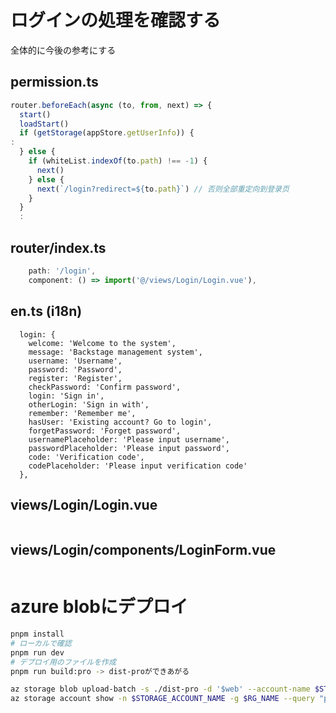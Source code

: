 
# ログインの処理を確認する

全体的に今後の参考にする

## permission.ts
```javascript
router.beforeEach(async (to, from, next) => {
  start()
  loadStart()
  if (getStorage(appStore.getUserInfo)) {
:
  } else {
    if (whiteList.indexOf(to.path) !== -1) {
      next()
    } else {
      next(`/login?redirect=${to.path}`) // 否则全部重定向到登录页
    }
  }
  :
```

## router/index.ts
```javascript
    path: '/login',
    component: () => import('@/views/Login/Login.vue'),
```
## en.ts (i18n)
```
  login: {
    welcome: 'Welcome to the system',
    message: 'Backstage management system',
    username: 'Username',
    password: 'Password',
    register: 'Register',
    checkPassword: 'Confirm password',
    login: 'Sign in',
    otherLogin: 'Sign in with',
    remember: 'Remember me',
    hasUser: 'Existing account? Go to login',
    forgetPassword: 'Forget password',
    usernamePlaceholder: 'Please input username',
    passwordPlaceholder: 'Please input password',
    code: 'Verification code',
    codePlaceholder: 'Please input verification code'
  },
```
## views/Login/Login.vue
```javascript

```

## views/Login/components/LoginForm.vue
```javascript

```


# azure blobにデプロイ

```bash
pnpm install
# ローカルで確認
pnpm run dev
# デプロイ用のファイルを作成
pnpm run build:pro -> dist-proができあがる
```


```bash
az storage blob upload-batch -s ./dist-pro -d '$web' --account-name $STORAGE_ACCOUNT_NAME --overwrite
az storage account show -n $STORAGE_ACCOUNT_NAME -g $RG_NAME --query "primaryEndpoints.web" --output tsv
```


